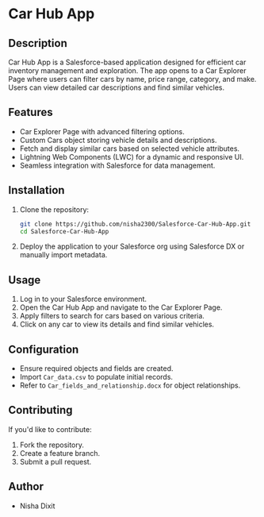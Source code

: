 # Car Hub App

## Description
Car Hub App is a Salesforce-based application designed for efficient car inventory management and exploration. The app opens to a Car Explorer Page where users can filter cars by name, price range, category, and make. Users can view detailed car descriptions and find similar vehicles.

## Features
- Car Explorer Page with advanced filtering options.
- Custom Cars object storing vehicle details and descriptions.
- Fetch and display similar cars based on selected vehicle attributes.
- Lightning Web Components (LWC) for a dynamic and responsive UI.
- Seamless integration with Salesforce for data management.
## Installation
1. Clone the repository:
   ```bash
   git clone https://github.com/nisha2300/Salesforce-Car-Hub-App.git
   cd Salesforce-Car-Hub-App
   ```
2. Deploy the application to your Salesforce org using Salesforce DX or manually import metadata.

## Usage
1. Log in to your Salesforce environment.
2. Open the Car Hub App and navigate to the Car Explorer Page.
3. Apply filters to search for cars based on various criteria.
4. Click on any car to view its details and find similar vehicles.

## Configuration
- Ensure required objects and fields are created.
- Import `Car_data.csv` to populate initial records.
- Refer to `Car_fields_and_relationship.docx` for object relationships.

## Contributing
If you'd like to contribute:
1. Fork the repository.
2. Create a feature branch.
3. Submit a pull request.

## Author
- Nisha Dixit
